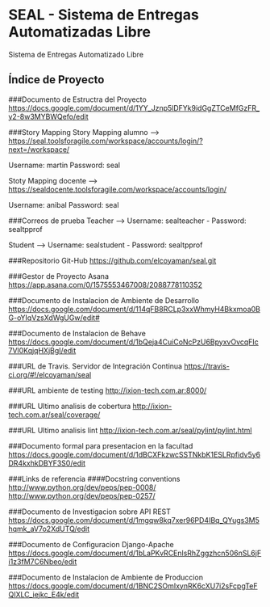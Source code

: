 SEAL - Sistema de Entregas Automatizadas Libre
====

Sistema de Entregas Automatizado Libre

Índice de Proyecto
------------------

###Documento de Estructra del Proyecto
https://docs.google.com/document/d/1YY_Jznp5lDFYk9idGgZTCeMfGzFR_y2-8w3MYBWQefo/edit

###Story Mapping
Story Mapping alumno --> https://seal.toolsforagile.com/workspace/accounts/login/?next=/workspace/

Username: martin
Password: seal

Stoty Mapping docente --> https://sealdocente.toolsforagile.com/workspace/accounts/login/

Username: anibal
Password: seal

###Correos de prueba
Teacher --> Username: sealteacher - Password: sealtpprof

Student  --> Username: sealstudent - Password: sealtpprof

###Repositorio Git-Hub
https://github.com/elcoyaman/seal.git

###Gestor de Proyecto Asana
https://app.asana.com/0/1575553467008/2088778110352

###Documento de Instalacion de Ambiente de Desarrollo
https://docs.google.com/document/d/114qFB8RCLp3xxWhmyH4Bkxmoa0BG-oYIqVzsXdWgUGw/edit#

###Documento de Instalacion de Behave
https://docs.google.com/document/d/1bQeja4CuiCoNcPzU6BpyxvOvcqFIc7Vl0KqjqHXjBgI/edit

###URL de Travis. Servidor de Integración Continua
https://travis-ci.org/#!/elcoyaman/seal

###URL ambiente de testing
http://ixion-tech.com.ar:8000/

###URL Ultimo analisis de cobertura
http://ixion-tech.com.ar/seal/coverage/

###URL Ultimo analisis lint
http://ixion-tech.com.ar/seal/pylint/pylint.html

###Documento formal para presentacion en la facultad
https://docs.google.com/document/d/1dBCXFkzwcSSTNkbK1ESLRpfidv5y6DR4kxhkDBYF3S0/edit

###Links de referencia
####Docstring conventions
http://www.python.org/dev/peps/pep-0008/
http://www.python.org/dev/peps/pep-0257/

###Documento de Investigacion sobre API REST
https://docs.google.com/document/d/1mgqw8kq7xer96PD4IBq_QYugs3M5hqmk_aV7o2XdUTQ/edit

###Documento de Configuracion Django-Apache
https://docs.google.com/document/d/1bLaPKvRCEnlsRhZggzhcn506nSL6jFi1z3fM7C6Nbeo/edit

###Documento de Instalacion de Ambiente de Produccion
https://docs.google.com/document/d/1BNC2SOmIxynRK6cXU7i2sFcpgTeFQIXLC_iejkc_E4k/edit